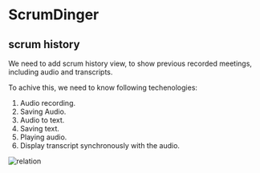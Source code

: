 #  ScrumDinger

## scrum history

We need to add scrum history view, to show previous recorded meetings, including audio and transcripts.

To achive this, we need to know following techenologies:

1. Audio recording.
2. Saving Audio.
3. Audio to text.
4. Saving text.
5. Playing audio.
6. Display transcript synchronously with the audio.

![relation](https://docs-assets.developer.apple.com/published/a6dce95ba4ffdbe8bf99aee58004a95d/SUI080_002@2x.png)

